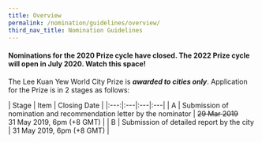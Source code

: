```yaml
---
title: Overview
permalink: /nomination/guidelines/overview/
third_nav_title: Nomination Guidelines
---
```


#### **Nominations for the 2020 Prize cycle have closed. The 2022 Prize cycle will open in July 2020. Watch this space!**

The Lee Kuan Yew World City Prize is ***awarded to cities only***. Application for the Prize is in 2 stages as follows: 

| Stage | Item | Closing Date |
|:---:|:---|:---|:---|
| A | Submission of nomination and recommendation letter by the nominator | ~~29 Mar 2019~~ <br>31 May 2019, 6pm (+8 GMT) |
| B | Submission of detailed report by the city | 31 May 2019, 6pm (+8 GMT) |
